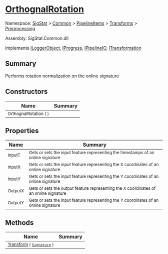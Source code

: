 # [OrthognalRotation](./OrthognalRotation.md)

Namespace: [SigStat]() > [Common](./../../../README.md) > [PipelineItems]() > [Transforms]() > [Preprocessing](./README.md)

Assembly: SigStat.Common.dll

Implements [ILoggerObject](./../../../ILoggerObject.md), [IProgress](./../../../Helpers/IProgress.md), [IPipelineIO](./../../../Pipeline/IPipelineIO.md), [ITransformation](./../../../ITransformation.md)

## Summary
Performs rotation normalization on the online signature

## Constructors

| Name | Summary | 
| --- | --- | 
| <sub>OrthognalRotation (  )</sub><div style="z-index: 1; position: absolute;"><img width=200 style="max-height:100%;max-width:100%;"/></div>| <sub></sub>| <br>


## Properties

| Name | Summary | 
| --- | --- | 
| <sub>InputT</sub><div style="z-index: 1; position: absolute;"><img width=200 style="max-height:100%;max-width:100%;"/></div>| <sub>Gets or sets the input feature representing the timestamps of an online signature</sub>| <br>
| <sub>InputX</sub><div style="z-index: 1; position: absolute;"><img width=200 style="max-height:100%;max-width:100%;"/></div>| <sub>Gets or sets the input feature representing the X coordinates of an online signature</sub>| <br>
| <sub>InputY</sub><div style="z-index: 1; position: absolute;"><img width=200 style="max-height:100%;max-width:100%;"/></div>| <sub>Gets or sets the input feature representing the Y coordinates of an online signature</sub>| <br>
| <sub>OutputX</sub><div style="z-index: 1; position: absolute;"><img width=200 style="max-height:100%;max-width:100%;"/></div>| <sub>Gets or sets the output feature representing the X coordinates of an online signature</sub>| <br>
| <sub>OutputY</sub><div style="z-index: 1; position: absolute;"><img width=200 style="max-height:100%;max-width:100%;"/></div>| <sub>Gets or sets the input feature representing the Y coordinates of an online signature</sub>| <br>


## Methods

| Name | Summary | 
| --- | --- | 
| <sub>[Transform](./Methods/OrthognalRotation-100663807.md) ( [`Signature`](./../../../Signature.md) )</sub><div style="z-index: 1; position: absolute;"><img width=200 style="max-height:100%;max-width:100%;"/></div>| <sub></sub>| <br>



